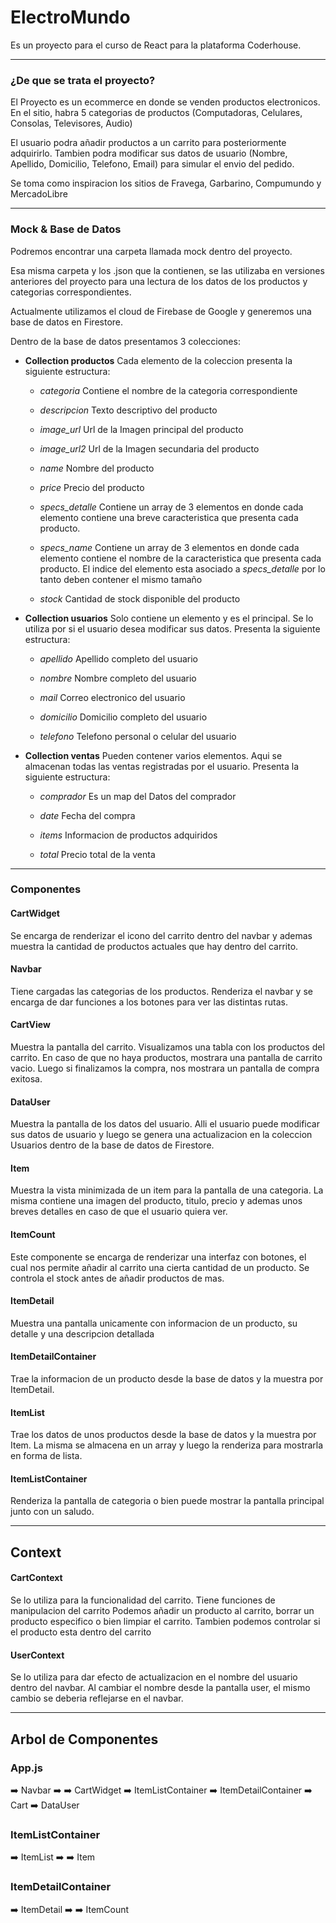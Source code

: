 # ElectroMundo

Es un proyecto para el curso de React para la plataforma Coderhouse.

---

### ¿De que se trata el proyecto?

El Proyecto es un ecommerce en donde se venden productos electronicos. En el sitio, habra 5 categorias de productos (Computadoras, Celulares, Consolas, Televisores, Audio)

El usuario podra añadir productos a un carrito para posteriormente adquirirlo. Tambien podra modificar sus datos de usuario (Nombre, Apellido, Domicilio, Telefono, Email) para simular el envio del pedido. 

Se toma como inspiracion los sitios de Fravega, Garbarino, Compumundo y MercadoLibre

----

### Mock & Base de Datos

Podremos encontrar una carpeta llamada mock dentro del proyecto.

Esa misma carpeta y los .json que la contienen, se las utilizaba en versiones anteriores del proyecto para una lectura de los datos de los productos y categorias correspondientes.

Actualmente utilizamos el cloud de Firebase de Google y generemos una base de datos en Firestore.

Dentro de la base de datos presentamos 3 colecciones:

- **Collection productos**
Cada elemento de la coleccion presenta la siguiente estructura:
    - *categoria*
    Contiene el nombre de la categoria correspondiente

    - *descripcion*
    Texto descriptivo del producto

    - *image_url*
    Url de la Imagen principal del producto

    - *image_url2*
    Url de la Imagen secundaria del producto 

    - *name*
    Nombre del producto

    - *price*
    Precio del producto

    - *specs_detalle*
    Contiene un array de 3 elementos en donde cada elemento contiene una breve caracteristica que presenta cada producto.

    - *specs_name*
    Contiene un array de 3 elementos en donde cada elemento contiene el nombre de la caracteristica que presenta cada producto. El indice del elemento esta asociado a *specs_detalle* por lo tanto deben contener el mismo tamaño

    - *stock*
    Cantidad de stock disponible del producto

- **Collection usuarios**
Solo contiene un elemento y es el principal. Se lo utiliza por si el usuario desea modificar sus datos. Presenta la siguiente estructura: 
    - *apellido*
    Apellido completo del usuario

    - *nombre*
    Nombre completo del usuario

    - *mail*
    Correo electronico del usuario

    - *domicilio*
    Domicilio completo del usuario

    - *telefono*
    Telefono personal o celular del usuario

- **Collection ventas**
Pueden contener varios elementos. Aqui se almacenan todas las ventas registradas por el usuario. Presenta la siguiente estructura: 
    - *comprador*
    Es un map del Datos del comprador

    - *date*
    Fecha del compra

    - *items*
    Informacion de productos adquiridos

    - *total*
    Precio total de la venta

---

### Componentes


#### CartWidget
Se encarga de renderizar el icono del carrito dentro del navbar y ademas muestra la cantidad de productos actuales que hay dentro del carrito.

#### Navbar
Tiene cargadas las categorias de los productos. Renderiza el navbar y se encarga de dar funciones a los botones para ver las distintas rutas. 

#### CartView
Muestra la pantalla del carrito. Visualizamos una tabla con los productos del carrito. En caso de que no haya productos, mostrara una pantalla de carrito vacio. Luego si finalizamos la compra, nos mostrara un pantalla de compra exitosa. 

#### DataUser
Muestra la pantalla de los datos del usuario. Alli el usuario puede modificar sus datos de usuario y luego se genera una actualizacion en la coleccion Usuarios dentro de la base de datos de Firestore. 

#### Item
Muestra la vista minimizada de un item para la pantalla de una categoria. La misma contiene una imagen del producto, titulo, precio y ademas unos breves detalles en caso de que el usuario quiera ver. 

#### ItemCount
Este componente se encarga de renderizar una interfaz con botones, el cual nos permite añadir al carrito una cierta cantidad de un producto. Se controla el stock antes de añadir productos de mas. 

#### ItemDetail
Muestra una pantalla unicamente con informacion de un producto, su detalle y una descripcion detallada

#### ItemDetailContainer
Trae la informacion de un producto desde la base de datos y la muestra por ItemDetail. 

#### ItemList
Trae los datos de unos productos desde la base de datos y la muestra por Item. La misma se almacena en un array y luego la renderiza para mostrarla en forma de lista.


#### ItemListContainer
Renderiza la pantalla de categoria o bien puede mostrar la pantalla principal junto con un saludo.

---
## Context

#### CartContext
Se lo utiliza para la funcionalidad del carrito. Tiene funciones de manipulacion del carrito
Podemos añadir un producto al carrito, borrar un producto especifico o bien limpiar el carrito. Tambien podemos controlar si el producto esta dentro del carrito

#### UserContext

Se lo utiliza para dar efecto de actualizacion en el nombre del usuario dentro del navbar. Al cambiar el nombre desde la pantalla user, el mismo cambio se deberia reflejarse en el navbar. 

----
## Arbol de Componentes

### App.js

:arrow_right: Navbar
:arrow_right: :arrow_right: CartWidget
:arrow_right: ItemListContainer
:arrow_right: ItemDetailContainer
:arrow_right: Cart
:arrow_right: DataUser


### ItemListContainer
:arrow_right: ItemList
:arrow_right: :arrow_right: Item

### ItemDetailContainer
:arrow_right: ItemDetail
:arrow_right: :arrow_right: ItemCount
